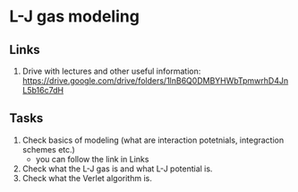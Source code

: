 # L-J gas modeling

## Links 
1) Drive with lectures and other useful information: https://drive.google.com/drive/folders/1lnB6Q0DMBYHWbTpmwrhD4JnL5b16c7dH

## Tasks
1) Check basics of modeling (what are interaction potetnials, integraction schemes etc.)
   - you can follow the link in Links 
2) Check what the L-J gas is and what L-J potential is.
3) Check what the Verlet algorithm is. 
